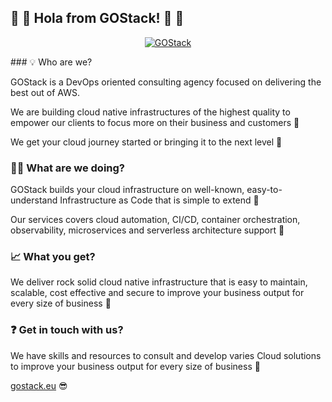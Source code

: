## 👋 👋 Hola from GOStack! 👋 👋
<div align="center">
  
[![GOStack](https://gostack.eu/static/media/logo.bfd0aab1.png?style=centerme)](https://gostack.eu)

</div>
### 💡 Who are we?

GOStack is a DevOps oriented consulting agency focused on delivering the best out of AWS.

We are building cloud native infrastructures of the highest quality to empower our clients to focus more on their business and customers :money_with_wings:

We get your cloud journey started or bringing it to the next level :crossed_fingers:

### 🧑‍💻 What are we doing?

GOStack builds your cloud infrastructure on well-known, easy-to-understand Infrastructure as Code that is simple to extend 🚀

Our services covers cloud automation, CI/CD, container orchestration, observability, microservices and serverless architecture support :muscle:

### 📈 What you get?

We deliver rock solid cloud native infrastructure that is easy to maintain, scalable, cost effective and secure to improve your business output for every size of business  🚀

### ❓ Get in touch with us?

We have skills and resources to consult and develop varies Cloud solutions to improve your business output for every size of business :monocle_face:

[gostack.eu](https://gostack.eu) :sunglasses:
